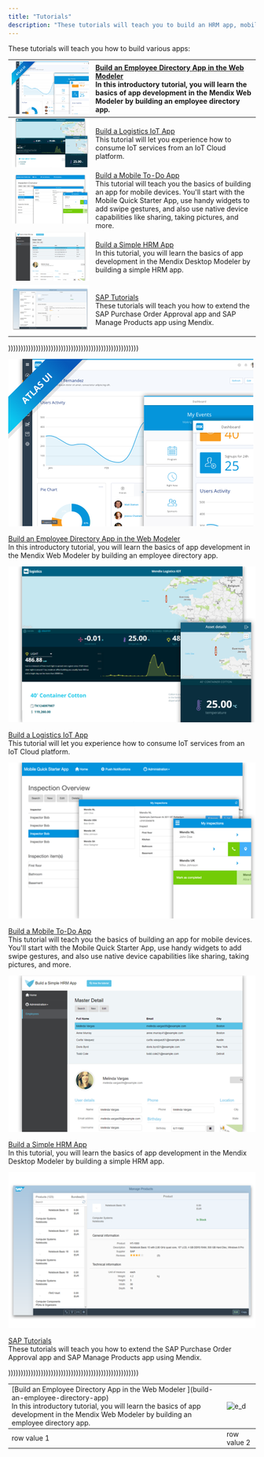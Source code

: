 ```yaml
---
title: "Tutorials"
description: "These tutorials will teach you to build an HRM app, mobile to-do app, and an IoT app."
---
```


These tutorials will teach you how to build various apps:

| [![](attachments/overview/Employee_directory.png)](build-an-employee-directory-app) | [Build an Employee Directory App in the Web Modeler ](build-an-employee-directory-app)<br> In this introductory tutorial, you will learn the basics of app development in the Mendix Web Modeler by building an employee directory app. |
|------|:-----|
| [![](attachments/overview/Iot.png)](build-an-iot-app) | [Build a Logistics IoT App](build-an-iot-app)<br> This tutorial will let you experience how to consume IoT services from an IoT Cloud platform. |
| [![](attachments/overview/Mobile_to_do.png)](create-a-to-do-app) | [Build a Mobile To-Do App](create-a-to-do-app)<br>This tutorial will teach you the basics of building an app for mobile devices. You'll start with the Mobile Quick Starter App, use handy widgets to add swipe gestures, and also use native device capabilities like sharing, taking pictures, and more. |
| [![](attachments/overview/HRM_app.png)](build-a-simple-hrm-app) | [Build a Simple HRM App](build-a-simple-hrm-app)<br> In this tutorial, you will learn the basics of app development in the Mendix Desktop Modeler by building a simple HRM app. |
| [![](attachments/overview/sap-tutorials.png)](sap-tutorials) | [SAP Tutorials](sap-tutorials)<br> These tutorials will teach you how to extend the SAP Purchase Order Approval app and SAP Manage Products app using Mendix. |

))))))))))))))))))))))))))))))))))))))))))))))))))))

[![](attachments/overview/Employee_directory.png)](build-an-employee-directory-app)

[Build an Employee Directory App in the Web Modeler ](build-an-employee-directory-app)<br> In this introductory tutorial, you will learn the basics of app development in the Mendix Web Modeler by building an employee directory app.

[![](attachments/overview/Iot.png)](build-an-iot-app)

[Build a Logistics IoT App](build-an-iot-app)<br> This tutorial will let you experience how to consume IoT services from an IoT Cloud platform.

[![](attachments/overview/Mobile_to_do.png)](create-a-to-do-app)

[Build a Mobile To-Do App](create-a-to-do-app)<br>This tutorial will teach you the basics of building an app for mobile devices. You'll start with the Mobile Quick Starter App, use handy widgets to add swipe gestures, and also use native device capabilities like sharing, taking pictures, and more.

[![](attachments/overview/HRM_app.png)](build-a-simple-hrm-app)

[Build a Simple HRM App](build-a-simple-hrm-app)<br> In this tutorial, you will learn the basics of app development in the Mendix Desktop Modeler by building a simple HRM app.

[![](attachments/overview/sap-tutorials.png)](sap-tutorials)

[SAP Tutorials](sap-tutorials)<br> These tutorials will teach you how to extend the SAP Purchase Order Approval app and SAP Manage Products app using Mendix.

))))))))))))))))))))))))))))))))))))))))))))))))))))

<table>
  <thead style='display:none;'>
    <th>header 1</th>
    <th>header 2</th>
  </thead>
  <tbody>
    <td>[Build an Employee Directory App in the Web Modeler ](build-an-employee-directory-app)<br> In this introductory tutorial, you will learn the basics of app development in the Mendix Web Modeler by building an employee directory app.</td>
    <td><img src="attachments/Employee_directory.png" alt="e_d">
</td>
  </tbody>
    <tbody>
    <td>row value 1</td>
    <td>row value 2</td>
  </tbody>
</table>
